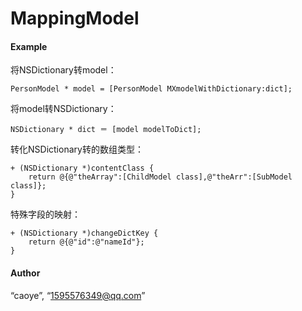 # MappingModel


#### Example

将NSDictionary转model：

```
PersonModel * model = [PersonModel MXmodelWithDictionary:dict];
```
将model转NSDictionary：

```
NSDictionary * dict ＝ [model modelToDict];
```

转化NSDictionary转的数组类型：

```
+ (NSDictionary *)contentClass {
    return @{@"theArray":[ChildModel class],@"theArr":[SubModel class]};
}
```


特殊字段的映射：

```
+ (NSDictionary *)changeDictKey {
    return @{@"id":@"nameId"};
}
```

#### Author


“caoye”, “1595576349@qq.com”

